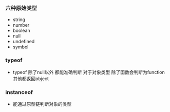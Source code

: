 ### 六种原始类型
+ string
+ number
+ boolean
+ null
+ undefined
+ symbol

### typeof
+ typeof 除了null以外 都能准确判断 对于对象类型 除了函数会判断为function 其他都返回object

### instanceof 
+ 能通过原型链判断对象的类型 